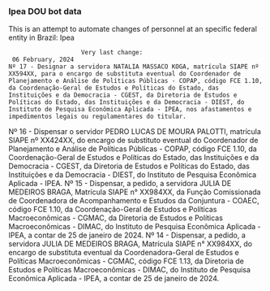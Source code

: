  ### Ipea DOU bot data
 This is an attempt to automate changes of personnel at an specific federal entity in Brazil: Ipea
 
                        Very last change: 
 	 06 February, 2024
	Nº 17 - Designar a servidora NATALIA MASSACO KOGA, matrícula SIAPE nº XX594XX, para o encargo de substituta eventual do Coordenador de Planejamento e Análise de Políticas Públicas - COPAP, código FCE 1.10, da Coordenação-Geral de Estudos e Políticas do Estado, das Instituições e da Democracia - CGEST, da Diretoria de Estudos e Políticas do Estado, das Instituições e da Democracia - DIEST, do Instituto de Pesquisa Econômica Aplicada - IPEA, nos afastamentos e impedimentos legais ou regulamentares do titular.
Nº 16 - Dispensar o servidor PEDRO LUCAS DE MOURA PALOTTI, matrícula SIAPE nº XX424XX, do encargo de substituto eventual do Coordenador de Planejamento e Análise de Políticas Públicas - COPAP, código FCE 1.10, da Coordenação-Geral de Estudos e Políticas do Estado, das Instituições e da Democracia - CGEST, da Diretoria de Estudos e Políticas do Estado, das Instituições e da Democracia - DIEST, do Instituto de Pesquisa Econômica Aplicada - IPEA.
Nº 15 - Dispensar, a pedido, a servidora JULIA DE MEDEIROS BRAGA, Matrícula SIAPE n° XX984XX, da Função Comissionada de Coordenadora de Acompanhamento e Estudos da Conjuntura - COAEC, código FCE 1.10, da Coordenação-Geral de Estudos e Políticas Macroeconômicas - CGMAC, da Diretoria de Estudos e Políticas Macroeconômicas - DIMAC, do Instituto de Pesquisa Econômica Aplicada - IPEA, a contar de 25 de janeiro de 2024.
Nº 14 - Dispensar, a pedido, a servidora JULIA DE MEDEIROS BRAGA, Matrícula SIAPE n° XX984XX, do encargo de substituta eventual da Coordenadora-Geral de Estudos e Políticas Macroeconômicas - CGMAC, código FCE 1.13, da Diretoria de Estudos e Políticas Macroeconômicas - DIMAC, do Instituto de Pesquisa Econômica Aplicada - IPEA, a contar de 25 de janeiro de 2024.
